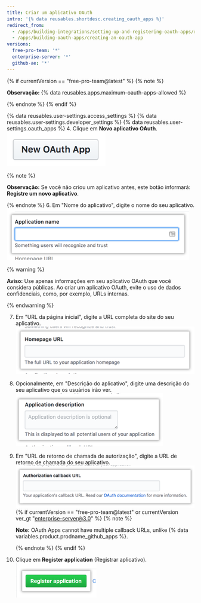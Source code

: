 ```yaml
---
title: Criar um aplicativo OAuth
intro: '{% data reusables.shortdesc.creating_oauth_apps %}'
redirect_from:
  - /apps/building-integrations/setting-up-and-registering-oauth-apps/registering-oauth-apps/
  - /apps/building-oauth-apps/creating-an-oauth-app
versions:
  free-pro-team: '*'
  enterprise-server: '*'
  github-ae: '*'
---
```


{% if currentVersion == "free-pro-team@latest" %}
{% note %}

  **Observação:** {% data reusables.apps.maximum-oauth-apps-allowed %}

{% endnote %}
{% endif %}

{% data reusables.user-settings.access_settings %}
{% data reusables.user-settings.developer_settings %}
{% data reusables.user-settings.oauth_apps %}
4. Clique em **Novo aplicativo OAuth**. ![Botão para criar um novo aplicativo OAuth](/assets/images/oauth-apps/oauth_apps_new_app.png)

  {% note %}

  **Observação:** Se você não criou um aplicativo antes, este botão informará: **Registre um novo aplicativo**.

  {% endnote %}
6. Em "Nome do aplicativo", digite o nome do seu aplicativo. ![Campo para o nome do seu aplicativo](/assets/images/oauth-apps/oauth_apps_application_name.png)

  {% warning %}

  **Aviso:**  Use apenas informações em seu aplicativo OAuth que você considera públicas. Ao criar um aplicativo OAuth, evite o uso de dados confidenciais, como, por exemplo, URLs internas.

  {% endwarning %}

7. Em "URL da página inicial", digite a URL completa do site do seu aplicativo. ![Campo para a URL da página inicial de seu aplicativo](/assets/images/oauth-apps/oauth_apps_homepage_url.png)
8. Opcionalmente, em "Descrição do aplicativo", digite uma descrição do seu aplicativo que os usuários irão ver. ![Campo para uma descrição do seu aplicativo](/assets/images/oauth-apps/oauth_apps_application_description.png)
9. Em "URL de retorno de chamada de autorização", digite a URL de retorno de chamada do seu aplicativo. ![Campo para a URL de retorno de chamada de autorização do seu aplicativo](/assets/images/oauth-apps/oauth_apps_authorization_callback_url.png)
{% if currentVersion == "free-pro-team@latest" or currentVersion ver_gt "enterprise-server@3.0" %}
   {% note %}

   **Note:** OAuth Apps cannot have multiple callback URLs, unlike {% data variables.product.prodname_github_apps %}.

   {% endnote %}
{% endif %}
10. Clique em **Register application** (Registrar aplicativo). ![Botão para registrar um aplicativo](/assets/images/oauth-apps/oauth_apps_register_application.png)
